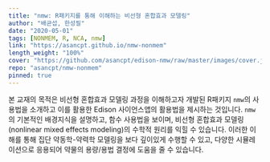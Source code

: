```yaml
---
title: "nmw: R패키지를 통해 이해하는 비선형 혼합효과 모델링"
author: "배균섭, 한성필"
date: "2020-05-01"
tags: [NONMEM, R, NCA, nmw]
link: "https://asancpt.github.io/nmw-nonmem"
length_weight: "100%"
cover: "https://github.com/asancpt/edison-nmw/raw/master/images/cover.jpg"
repo: "asancpt/nmw-nonmem"
pinned: true
---
```


본 교재의 목적은 비선형 혼합효과 모델링 과정을 이해하고자 개발된 R패키지 `nmw`의 사용법을 소개하고 이를 활용한 Edison 사이언스앱의 활용법을 제시하는 것입니다. `nmw`의 기본적인 배경지식을 설명하고, 함수 사용법을 보이며, 비선형 혼합효과 모델링(nonlinear mixed effects modeling)의 수학적 원리를 익힐 수 있습니다. 이러한 이해를 통해 집단 약동학-약력학 모델링을 보다 깊이있게 수행할 수 있고, 다양한 시뮬레이션으로 응용되어 약물의 용량/용법 결정에 도움을 줄 수 있습니다.

